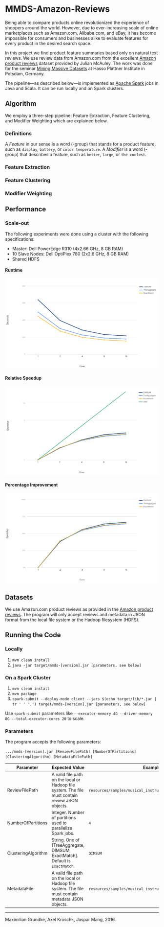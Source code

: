 # MMDS-Amazon-Reviews

Being able to compare products online revolutionized the experience of shoppers around the world. However, due to ever-increasing scale of online marketplaces such as Amazon.com, Alibaba.com, and eBay, it has become impossible for consumers and businesses alike to evaluate features for every product in the desired search space.

In this project we find product feature summaries based only on natural text reviews. We use review data from Amazon.com from the excellent [Amazon product reviews](http://jmcauley.ucsd.edu/data/amazon/) dataset provided by Julian McAuley. The work was done for the seminar [Mining Massive Datasets](https://hpi.de/naumann/teaching/current-courses/ss-16/mmds.html) at Hasso Plattner Institute in Potsdam, Germany.

The pipeline—as described below—is implemented as [Apache Spark](http://spark.apache.org/) jobs in Java and Scala. It can be run locally and on Spark clusters.

## Algorithm

We employ a three-step pipeline: Feature Extraction, Feature Clustering, and Modifier Weighting which are explained below.

### Definitions

A *Feature* in our sense is a word (-group) that stands for a product feature, such as `display`, `battery`, or `color temperature`.
A *Modifier* is a word (-group) that describes a feature, such as `better`, `large`, or `the coolest`.

### Feature Extraction



### Feature Clustering



### Modifier Weighting



## Performance

### Scale-out

The following experiments were done using a cluster with the following specifications:

* Master: Dell PowerEdge R310 (4x2.66 GHz, 8 GB RAM)
* 10 Slave Nodes: Dell OptiPlex 780 (2x2.6 GHz, 8 GB RAM)
* Shared HDFS

#### Runtime
![Runtime Chart](/doc/runtime.png?raw=true "Runtime / Number of Cores")
#### Relative Speedup
![Relative Speedup Chart](/doc/relative_speedup.png?raw=true "Relative Speedup / Number of Cores")
#### Percentage Improvement
![Percentage Improvement Chart](/doc/percentage_improvement.png?raw=true "Percentage Improvement / Number of Cores")

## Datasets

We use Amazon.com product reviews as provided in the [Amazon product reviews](http://jmcauley.ucsd.edu/data/amazon/). The program will only accept reviews and metadata in JSON format from the local file system or the Hadoop filesystem (HDFS).

## Running the Code

### Locally

1. `mvn clean install`
2. `java -jar target/mmds-[version].jar [parameters, see below]`

### On a Spark Cluster

1. `mvn clean install`
2. `mvn package`
3. `spark-submit --deploy-mode client --jars $(echo target/lib/*.jar | tr ' ' ',') target/mmds-[version].jar [parameters, see below]`

Use `spark-submit` parameters like `--executor-memory 4G --driver-memory 8G --total-executor-cores 20` to scale.

### Parameters

The program accepts the following parameters:

`.../mmds-[version].jar [ReviewFilePath] [NumberOfPartitions] [ClusteringAlgorithm] [MetadataFilePath]`

| Parameter           | Expected Value                                                                                     | Example                                                      |
|---------------------|----------------------------------------------------------------------------------------------------|--------------------------------------------------------------|
| ReviewFilePath      | A valid file path on the local or Hadoop file system. The file must contain review JSON objects.   | `resources/samples/musical_instruments_top100.json`          |
| NumberOfPartitions  | Integer. Number of partitions used to parallelize Spark jobs.                                      | `4`                                                          |
| ClusteringAlgorithm | String. One of [TreeAggregate, DIMSUM, ExactMatch]. Default is `ExactMatch`.                       | `DIMSUM`                                                     |
| MetadataFile        | A valid file path on the local or Hadoop file system. The file must contain metadata JSON objects. | `resources/samples/musical_instruments_metadata_top100.json` |



----------------------------------------------------
Maximilian Grundke, Axel Kroschk, Jaspar Mang, 2016.